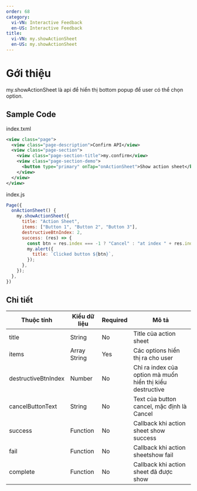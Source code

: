 ```yaml
---
order: 68
category:
  vi-VN: Interactive Feedback
  en-US: Interactive Feedback
title: 
  vi-VN: my.showActionSheet
  en-US: my.showActionSheet
---
```


# Gới thiệu
my.showActionSheet là api để hiển thị bottom popup để user có thể chọn option.
## Sample Code

index.txml
```xml
<view class="page">
  <view class="page-description">Confirm API</view>
  <view class="page-section">
    <view class="page-section-title">my.confirm</view>
    <view class="page-section-demo">
      <button type="primary" onTap="onActionSheet">Show action sheet</button>
    </view>
  </view>
</view>
```

index.js
```js
Page({
  onActionSheet() {
    my.showActionSheet({
      title: "Action Sheet",
      items: ["Button 1", "Button 2", "Button 3"],
      destructiveBtnIndex: 2,
      success: (res) => {
        const btn = res.index === -1 ? "Cancel" : "at index " + res.index;
        my.alert({
          title: `Clicked button ${btn}`,
        });
      },
    });
  },
})
```

## Chi tiết
| Thuộc tính     | Kiểu dữ liệu  | Required | Mô tả |
| ------- | --------------- | ------- | --------------- |
| title | String | No | Title của action sheet |
| items | Array String | Yes | Các options hiển thị ra cho user |
| destructiveBtnIndex | Number | No | Chỉ ra index của option mà muốn hiển thị kiểu destructive |
| cancelButtonText | String | No | Text của button cancel, mặc định là Cancel |
| success | Function | No | Callback khi action sheet show success |
| fail | Function | No | Callback khi action sheetshow fail |
| complete | Function | No | Callback khi action sheet đã được show |